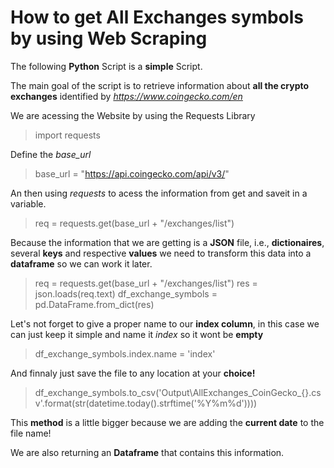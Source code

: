 # How to get All Exchanges symbols by using Web Scraping
The following **Python** Script is a **simple** Script.

The main goal of the script is to retrieve information about **all the crypto exchanges** identified by *https://www.coingecko.com/en*

We are acessing the Website by using the Requests Library 
> import requests

Define the *base_url*
> base_url = "https://api.coingecko.com/api/v3/"

An then using *requests* to acess the information from get and saveit in a variable.
> req = requests.get(base_url + "/exchanges/list")

Because the information that we are getting is a **JSON** file, i.e., **dictionaires**, several **keys** and respective **values** we need to transform this data into a **dataframe** so we can work it later.
> req = requests.get(base_url + "/exchanges/list")
> res = json.loads(req.text)
> df_exchange_symbols = pd.DataFrame.from_dict(res) 

Let's not forget to give a proper name to our **index column**, in this case we can just keep it simple and name it *index* so it wont be **empty**
> df_exchange_symbols.index.name = 'index'

And finnaly just save the file to any location at your **choice!**
> df_exchange_symbols.to_csv('Output\AllExchanges_CoinGecko_{}.csv'.format(str(datetime.today().strftime('%Y%m%d'))))

This **method** is a little bigger because we are adding the **current date** to the file name!

We are also returning an **Dataframe** that contains this information.
